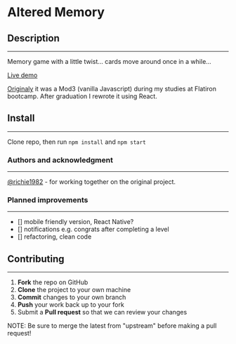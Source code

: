 # Altered Memory

## Description

---

Memory game with a little twist... cards move around once in a while...

[Live demo](https://altered-memory.netlify.com/)

[Originaly](https://github.com/szib/altered-memory-frontend) it was a Mod3 (vanilla Javascript) during my studies at Flatiron bootcamp. After graduation I rewrote it using React.

## Install

---

Clone repo, then run `npm install` and `npm start`

### Authors and acknowledgment

---

[@richie1982](https://github.com/richie1982) - for working together on the original project.

### Planned improvements

---

- [] mobile friendly version, React Native?
- [] notifications e.g. congrats after completing a level
- [] refactoring, clean code

## Contributing

---

1.  **Fork** the repo on GitHub
2.  **Clone** the project to your own machine
3.  **Commit** changes to your own branch
4.  **Push** your work back up to your fork
5.  Submit a **Pull request** so that we can review your changes

NOTE: Be sure to merge the latest from "upstream" before making a pull request!
